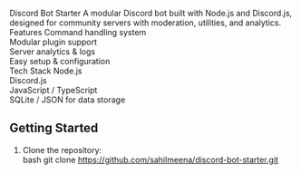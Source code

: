 Discord Bot Starter
A modular Discord bot built with Node.js and Discord.js, designed for community servers with moderation, utilities, and analytics.
Features
Command handling system  
Modular plugin support  
Server analytics & logs  
Easy setup & configuration  
Tech Stack
Node.js  
Discord.js  
JavaScript / TypeScript  
SQLite / JSON for data storage  
## Getting Started
1. Clone the repository:  
bash
git clone https://github.com/sahilmeena/discord-bot-starter.git
